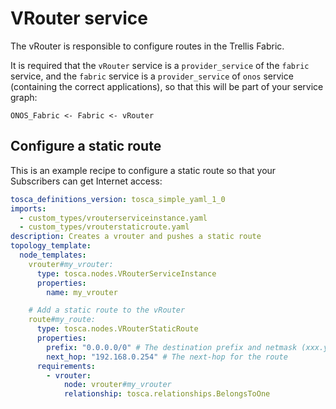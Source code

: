 # VRouter service

The vRouter is responsible to configure routes in the Trellis Fabric.

It is required that the `vRouter` service is a `provider_service`
of the `fabric` service, and the `fabric` service is a `provider_service` of
 `onos` service (containing the correct applications),
so that this will be part of your service graph:

```text
ONOS_Fabric <- Fabric <- vRouter
```

## Configure a static route

This is an example recipe to configure a static route so that your
Subscribers can get Internet access:

```yaml
tosca_definitions_version: tosca_simple_yaml_1_0
imports:
  - custom_types/vrouterserviceinstance.yaml
  - custom_types/vrouterstaticroute.yaml
description: Creates a vrouter and pushes a static route
topology_template:
  node_templates:
    vrouter#my_vrouter:
      type: tosca.nodes.VRouterServiceInstance
      properties:
        name: my_vrouter

    # Add a static route to the vRouter
    route#my_route:
      type: tosca.nodes.VRouterStaticRoute
      properties:
        prefix: "0.0.0.0/0" # The destination prefix and netmask (xxx.yyy.www.zzz/nm)
        next_hop: "192.168.0.254" # The next-hop for the route
      requirements:
        - vrouter:
            node: vrouter#my_vrouter
            relationship: tosca.relationships.BelongsToOne
```
